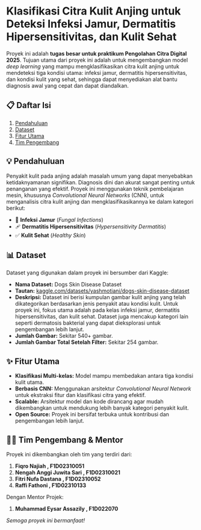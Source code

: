 # Klasifikasi Citra Kulit Anjing untuk Deteksi Infeksi Jamur, Dermatitis Hipersensitivitas, dan Kulit Sehat

Proyek ini adalah **tugas besar untuk praktikum Pengolahan Citra Digital 2025**. Tujuan utama dari proyek ini adalah untuk mengembangkan model *deep learning* yang mampu mengklasifikasikan citra kulit anjing untuk mendeteksi tiga kondisi utama: infeksi jamur, dermatitis hipersensitivitas, dan kondisi kulit yang sehat, sehingga dapat menyediakan alat bantu diagnosis awal yang cepat dan dapat diandalkan.

## 📋 Daftar Isi

1.  [Pendahuluan](#-pendahuluan)
2.  [Dataset](#-dataset)
3.  [Fitur Utama](#-fitur-utama)
4.  [Tim Pengembang](#-tim-pengembang)

## 💡 Pendahuluan

Penyakit kulit pada anjing adalah masalah umum yang dapat menyebabkan ketidaknyamanan signifikan. Diagnosis dini dan akurat sangat penting untuk penanganan yang efektif. Proyek ini menggunakan teknik pembelajaran mesin, khususnya *Convolutional Neural Networks* (CNN), untuk menganalisis citra kulit anjing dan mengklasifikasikannya ke dalam kategori berikut:
* 🍄 **Infeksi Jamur** (*Fungal Infections*)
* 🩹 **Dermatitis Hipersensitivitas** (*Hypersensitivity Dermatitis*)
* ✅ **Kulit Sehat** (*Healthy Skin*)

## 📊 Dataset

Dataset yang digunakan dalam proyek ini bersumber dari Kaggle:

* **Nama Dataset:** Dogs Skin Disease Dataset
* **Tautan:** [kaggle.com/datasets/yashmotiani/dogs-skin-disease-dataset](https://www.kaggle.com/datasets/yashmotiani/dogs-skin-disease-dataset?select=Dogs)
* **Deskripsi:** Dataset ini berisi kumpulan gambar kulit anjing yang telah dikategorikan berdasarkan jenis penyakit atau kondisi kulit. Untuk proyek ini, fokus utama adalah pada kelas infeksi jamur, dermatitis hipersensitivitas, dan kulit sehat. Dataset juga mencakup kategori lain seperti dermatosis bakterial yang dapat dieksplorasi untuk pengembangan lebih lanjut.
* **Jumlah Gambar:** Sekitar 540+ gambar.
* **Jumlah Gambar Total Setelah Filter:** Sekitar 254 gambar.

## ✨ Fitur Utama

* **Klasifikasi Multi-kelas:** Model mampu membedakan antara tiga kondisi kulit utama.
* **Berbasis CNN:** Menggunakan arsitektur *Convolutional Neural Network* untuk ekstraksi fitur dan klasifikasi citra yang efektif.
* **Scalable:** Arsitektur model dan kode dirancang agar mudah dikembangkan untuk mendukung lebih banyak kategori penyakit kulit.
* **Open Source:** Proyek ini bersifat terbuka untuk kontribusi dan pengembangan lebih lanjut.

## 🧑‍💻 Tim Pengembang & Mentor

Proyek ini dikembangkan oleh tim yang terdiri dari:
1.  **Fiqro Najiah , F1D02310051**
2.  **Nengah Anggi Juwita Sari , F1D02310021**
3.  **Fitri Nufa Dastana , F1D02310052**
4.  **Raffi Fathoni , F1D02310133**

Dengan Mentor Projek:
1.  **Muhammad Eysar Assazily , F1D022070**


*Semoga proyek ini bermanfaat!*
